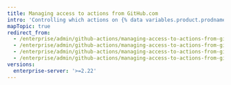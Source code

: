 ```yaml
---
title: Managing access to actions from GitHub.com
intro: 'Controlling which actions on {% data variables.product.prodname_dotcom_the_website %} and {% data variables.product.prodname_marketplace %} can be used in your enterprise.'
mapTopic: true
redirect_from:
  - /enterprise/admin/github-actions/managing-access-to-actions-from-githubcom
  - /enterprise/admin/github-actions/managing-access-to-actions-from-githubcom
  - /enterprise/admin/github-actions/managing-access-to-actions-from-githubcom
  - /enterprise/admin/github-actions/managing-access-to-actions-from-githubcom
versions:
  enterprise-server: '>=2.22'
---
```


